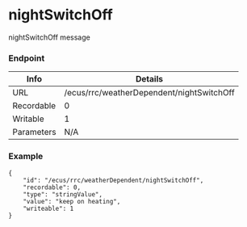 # nightSwitchOff

nightSwitchOff message


### Endpoint

| Info  | Details |
| ------------- | ------------- |
| URL   | /ecus/rrc/weatherDependent/nightSwitchOff   |
| Recordable   | 0   |
| Writable   | 1   |
| Parameters  | N/A  |

### Example
```
{
    "id": "/ecus/rrc/weatherDependent/nightSwitchOff",
    "recordable": 0,
    "type": "stringValue",
    "value": "keep on heating",
    "writeable": 1
}
```
